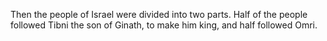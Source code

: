 Then the people of Israel were divided into two parts. Half of the people followed Tibni the son of Ginath, to make him king, and half followed Omri.
